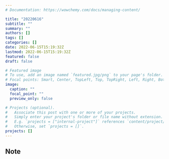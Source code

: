 ```yaml
---
# Documentation: https://wowchemy.com/docs/managing-content/

title: "20220616"
subtitle: ""
summary: ""
authors: []
tags: []
categories: []
date: 2022-06-15T15:19:32Z
lastmod: 2022-06-15T15:19:32Z
featured: false
draft: false

# Featured image
# To use, add an image named `featured.jpg/png` to your page's folder.
# Focal points: Smart, Center, TopLeft, Top, TopRight, Left, Right, BottomLeft, Bottom, BottomRight.
image:
  caption: ""
  focal_point: ""
  preview_only: false

# Projects (optional).
#   Associate this post with one or more of your projects.
#   Simply enter your project's folder or file name without extension.
#   E.g. `projects = ["internal-project"]` references `content/project/deep-learning/index.md`.
#   Otherwise, set `projects = []`.
projects: []
---
```


## Note

